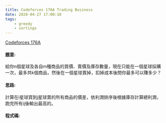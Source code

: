 ```yaml
---
title: Codeforces 176A Trading Business
date: 2020-04-27 17:00:18
tags:
    - greedy
    - sortings
---
```

[Codeforces 176A](https://codeforces.com/problemset/problem/176/A)
<!-- more -->

#### 題意:
給你n個星球及各自m種商品的買價、賣價及庫存數量，現在只能在一個星球採購一次，最多共k個商品，然後在一個星球賣掉，扣掉成本後問你最多可以賺多少？

#### 思路:
計算在i星球買到j星球賣的所有商品的價差，依利潤排序後根據庫存計算總利潤，跑完所有ij後輸出最高的。

#### 程式碼:
<script src="https://gist.github.com/Daviswww/a091d508a0bf4212e112d56100d4c37b.js"></script>